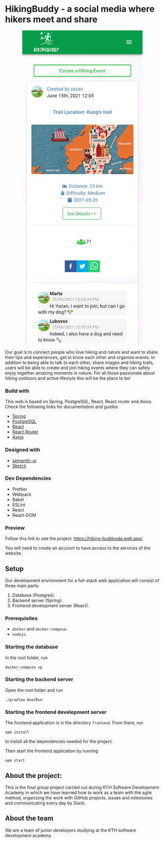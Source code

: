 # HikingBuddy - a social media where hikers meet and share


<p align="center">
  <img src="frontend/src/assets/readme/Events.jpg"  alt="Events view" style="small"/>
</p>

Our goal is to connect people who love hiking and nature and want to share their tips and experiences, get to know each other and organise events. In addition to being able to talk to each other, share images and hiking trails, users will be able to create and join hiking events where they can safely enjoy together amazing moments in nature. For all those passionate about hiking outdoors and active lifestyle this will be the place to be!

### Build with

This web is based on Spring, PostgreSQL, React, React router and Axios. Check the following links for documentation and guides:

- [Spring](https://spring.io/projects/spring-boot)
- [PostgreSQL](https://www.postgresql.org)
- [React](https://reactjs.org)
- [React Router](https://reacttraining.com/react-router/web/guides/quick-start)
- [Axios](https://github.com/axios/axios)

### Designed with 

- [semanitc-ui](https://react.semantic-ui.com/)
- [Sketch](https://www.sketch.com/)

### Dev Dependencies

  - Prettier
  - Webpack
  - Babel
  - ESLint
  - React
  - React-DOM

### Preview

Follow this link to see the project: https://hiking-buddysda.web.app/

You will need to create an account to have access to the services of the website.

## Setup
Our development environment for a full-stack web application will consist of three main parts:

1. Database (Postgres).
2. Backend server (Spring).
3. Frontend development server (React).

### Prerequisites
- `docker` and `docker-compose`.
- `nodejs`.

### Starting the database
In the root folder, run
```
docker-compose up
```

### Starting the backend server
Open the root folder and run
```
./gradlew bootRun
```

### Starting the frontend development server
The frontend application is in the directory `frontend`. From there, run 
```
npm install
```
to install all the dependencies needed for the project.

Then start the frontend application by running
```
npm start
```

## About the project:  

This is the final group project carried out during KTH Software Development Academy in which we have learned how to work as a team with the agile method, organizing the work with GitHub projects, issues and milestones and communicating every day by Slack.

## About the team

We are a team of junior developers studying at the KTH software development academy. 
